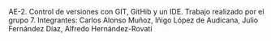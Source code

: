 AE-2. Control de versiones con GIT, GitHib y un IDE.
Trabajo realizado por el grupo 7.
Integrantes: 
Carlos Alonso Muñoz, Iñigo López de Audicana, Julio Fernández Díaz, Alfredo Hernández-Rovati
